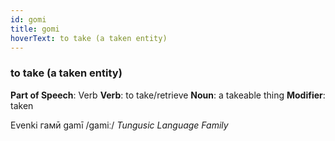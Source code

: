 ```yaml
---
id: gomi
title: gomi
hoverText: to take (a taken entity)
---
```


### to take (a taken entity)

**Part of Speech**: Verb
**Verb**: to take/retrieve
**Noun**: a takeable thing
**Modifier**: taken

Evenki гамӣ gamī /ɡamiː/
*Tungusic Language Family*